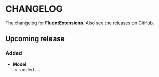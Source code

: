 # CHANGELOG

The changelog for **FluentExtensions**.
Also see the [releases](https://github.com/vappor-community/fluent-extensions/releases) on GitHub.

## Upcoming release

### Added

* **Model**
  * added......
